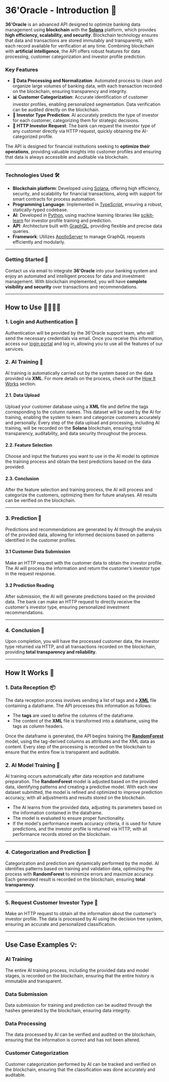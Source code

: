 # 36'Oracle - Introduction 🚀

**36'Oracle** is an advanced API designed to optimize banking data management using **blockchain** with the **[Solana](https://solana.com/)** platform, which provides **high efficiency, scalability, and security**. Blockchain technology ensures that data and transactions are stored immutably and transparently, with each record available for verification at any time. Combining blockchain with **artificial intelligence**, the API offers robust features for data processing, customer categorization and investor profile prediction.

### Key Features

- **🧹 Data Processing and Normalization**: Automated process to clean and organize large volumes of banking data, with each transaction recorded on the blockchain, ensuring transparency and integrity.
- **📊 Customer Categorization**: Accurate identification of customer investor profiles, enabling personalized segmentation. Data verification can be audited directly on the blockchain.
- **🔮 Investor Type Prediction**: AI accurately predicts the type of investor for each customer, categorizing them for strategic decisions.
- **🔗 HTTP Investor Request**: The bank can request the investor type of any customer directly via HTTP request, quickly obtaining the AI-categorized profile.

The API is designed for financial institutions seeking to **optimize their operations**, providing valuable insights into customer profiles and ensuring that data is always accessible and auditable via blockchain.

---

### Technologies Used 🛠️

- **Blockchain platform**: Developed using [Solana](https://solana.com/), offering high efficiency, security, and scalability for financial transactions, along with support for smart contracts for process automation.
- **Programming Language**: Implemented in [TypeScript](https://www.typescriptlang.org/), ensuring a robust, statically-typed codebase.
- **AI**: Developed in [Python](https://www.python.org/), using machine learning libraries like [scikit-learn](https://scikit-learn.org/) for investor profile training and prediction.
- **API**: Architecture built with [GraphQL](https://graphql.org/), providing flexible and precise data queries.
- **Framework**: Utilizes [ApolloServer](https://www.apollographql.com/docs/apollo-server/) to manage GraphQL requests efficiently and modularly.

---

### Getting Started 🚀

Contact us via email to integrate **36'Oracle** into your banking system and enjoy an automated and intelligent process for data and investment management. With blockchain implemented, you will have **complete visibility and security** over transactions and recommendations.

---

## How to Use 👨‍💻👩‍💻

### 1. Login and Authentication 🔑
Authentication will be provided by the 36'Oracle support team, who will send the necessary credentials via email. Once you receive this information, access our [login portal](www.google.com.br) and log in, allowing you to use all the features of our services.

### 2. AI Training 🤖
AI training is automatically carried out by the system based on the data provided via **XML**. For more details on the process, check out the [How It Works](#how-it-works) section.

#### 2.1. Data Upload
Upload your customer database using a **XML** file and define the tags corresponding to the column names. This dataset will be used by the AI for training, enabling the system to learn and categorize customers accurately and personally. Every step of the data upload and processing, including AI training, will be recorded on the **Solana** blockchain, ensuring total transparency, auditability, and data security throughout the process.

#### 2.2. Feature Selection
Choose and input the features you want to use in the AI model to optimize the training process and obtain the best predictions based on the data provided.

#### 2.3. Conclusion
After the feature selection and training process, the AI will process and categorize the customers, optimizing them for future analyses. All results can be verified on the blockchain.

---

### 3. Prediction 🎯

Predictions and recommendations are generated by AI through the analysis of the provided data, allowing for informed decisions based on patterns identified in the customer profiles.

#### 3.1 Customer Data Submission
Make an HTTP request with the customer data to obtain the investor profile. The AI will process the information and return the customer’s investor type in the request response.

#### 3.2 Prediction Reading
After submission, the AI will generate predictions based on the provided data. The bank can make an HTTP request to directly receive the customer's investor type, ensuring personalized investment recommendations.

---

### 4. Conclusion 🏁
Upon completion, you will have the processed customer data, the investor type returned via HTTP, and all transactions recorded on the blockchain, providing **total transparency and reliability**.

---

## How It Works 🔧

### 1. Data Reception 📦

The data reception process involves sending a list of tags and a **[XML](https://www.w3.org/XML/)** file containing a dataframe. The API processes this information as follows:

- The **tags** are used to define the columns of the dataframe.
- The content of the **XML** file is transformed into a dataframe, using the tags as column headers.

Once the dataframe is generated, the API begins training the **[RandomForest](https://scikit-learn.org/stable/modules/generated/sklearn.ensemble.RandomForestClassifier.html)** model, using the tag-derived columns as attributes and the XML data as content. Every step of the processing is recorded on the blockchain to ensure that the entire flow is transparent and auditable.

### 2. AI Model Training 🧠

AI training occurs automatically after data reception and dataframe preparation. The **RandomForest** model is adjusted based on the provided data, identifying patterns and creating a predictive model. With each new dataset submitted, the model is refined and optimized to improve prediction accuracy, with all adjustments and results stored on the blockchain.

- The AI learns from the provided data, adjusting its parameters based on the information contained in the dataframe.
- The model is evaluated to ensure proper functionality.
- If the model's performance meets accuracy criteria, it is used for future predictions, and the investor profile is returned via HTTP, with all performance records stored on the blockchain.

---

### 4. Categorization and Prediction 🔢

Categorization and prediction are dynamically performed by the model. AI identifies patterns based on training and validation data, optimizing the process with **RandomForest** to minimize errors and maximize accuracy. Each generated result is recorded on the blockchain, ensuring **total transparency**.

---

### 5. Request Customer Investor Type 📝
Make an HTTP request to obtain all the information about the customer's investor profile. The data is processed by AI using the decision tree system, ensuring an accurate and personalized classification.

---

## Use Case Examples 💡:

### AI Training
The entire AI training process, including the provided data and model stages, is recorded on the blockchain, ensuring that the entire history is immutable and transparent.

### Data Submission
Data submission for training and prediction can be audited through the hashes generated by the blockchain, ensuring data integrity.

### Data Processing
The data processed by AI can be verified and audited on the blockchain, ensuring that the information is correct and has not been altered.

### Customer Categorization
Customer categorization performed by AI can be tracked and verified on the blockchain, ensuring that the classification was done accurately and auditable.
